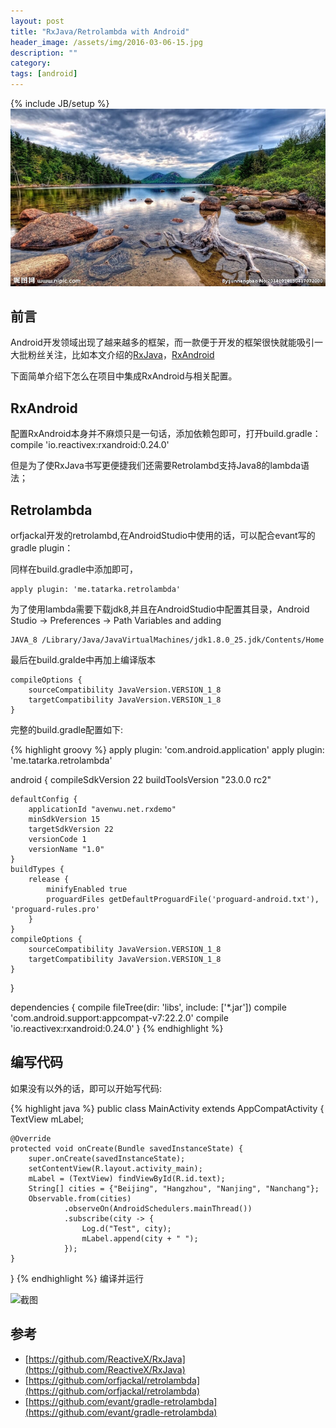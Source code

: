 ```yaml
---
layout: post
title: "RxJava/Retrolambda with Android"
header_image: /assets/img/2016-03-06-15.jpg
description: ""
category: 
tags: [android]
---
```

{% include JB/setup %}
![img](/assets/img/2016-03-06-15.jpg)

## 前言

Android开发领域出现了越来越多的框架，而一款便于开发的框架很快就能吸引一大批粉丝关注，比如本文介绍的[RxJava](https://github.com/ReactiveX/RxJava)，[RxAndroid](https://github.com/ReactiveX/RxAndroid)

下面简单介绍下怎么在项目中集成RxAndroid与相关配置。

## RxAndroid
配置RxAndroid本身并不麻烦只是一句话，添加依赖包即可，打开build.gradle：  
compile 'io.reactivex:rxandroid:0.24.0'

但是为了使RxJava书写更便捷我们还需要Retrolambd支持Java8的lambda语法；

## Retrolambda
orfjackal开发的retrolambd,在AndroidStudio中使用的话，可以配合evant写的gradle plugin：  

同样在build.gradle中添加即可，
	
	apply plugin: 'me.tatarka.retrolambda'  
   
为了使用lambda需要下载jdk8,并且在AndroidStudio中配置其目录，Android Studio -> Preferences -> Path Variables and adding

	JAVA_8 /Library/Java/JavaVirtualMachines/jdk1.8.0_25.jdk/Contents/Home

最后在build.gralde中再加上编译版本

    compileOptions {
        sourceCompatibility JavaVersion.VERSION_1_8
        targetCompatibility JavaVersion.VERSION_1_8
    }

完整的build.gradle配置如下:

{% highlight groovy %}
apply plugin: 'com.android.application'
apply plugin: 'me.tatarka.retrolambda'

android {
    compileSdkVersion 22
    buildToolsVersion "23.0.0 rc2"

    defaultConfig {
        applicationId "avenwu.net.rxdemo"
        minSdkVersion 15
        targetSdkVersion 22
        versionCode 1
        versionName "1.0"
    }
    buildTypes {
        release {
            minifyEnabled true
            proguardFiles getDefaultProguardFile('proguard-android.txt'), 'proguard-rules.pro'
        }
    }
    compileOptions {
        sourceCompatibility JavaVersion.VERSION_1_8
        targetCompatibility JavaVersion.VERSION_1_8
    }
}

dependencies {
    compile fileTree(dir: 'libs', include: ['*.jar'])
    compile 'com.android.support:appcompat-v7:22.2.0'
    compile 'io.reactivex:rxandroid:0.24.0'
}
{% endhighlight %}


## 编写代码

如果没有以外的话，即可以开始写代码:

{% highlight java %}
public class MainActivity extends AppCompatActivity {
    TextView mLabel;

    @Override
    protected void onCreate(Bundle savedInstanceState) {
        super.onCreate(savedInstanceState);
        setContentView(R.layout.activity_main);
        mLabel = (TextView) findViewById(R.id.text);
        String[] cities = {"Beijing", "Hangzhou", "Nanjing", "Nanchang"};
        Observable.from(cities)
                .observeOn(AndroidSchedulers.mainThread())
                .subscribe(city -> {
                    Log.d("Test", city);
                    mLabel.append(city + " ");
                });
    }
}
{% endhighlight %}
编译并运行

![截图](/assets/device-2015-06-25-093441.png)

## 参考
* [https://github.com/ReactiveX/RxJava](https://github.com/ReactiveX/RxJava)
* [https://github.com/orfjackal/retrolambda](https://github.com/orfjackal/retrolambda)
* [https://github.com/evant/gradle-retrolambda](https://github.com/evant/gradle-retrolambda)
